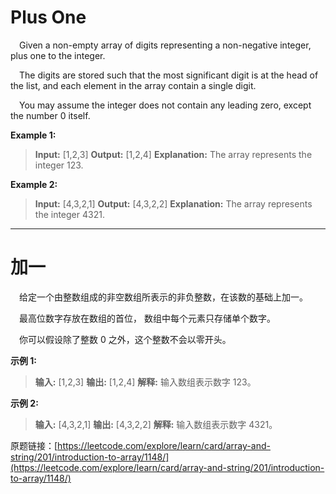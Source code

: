 # Plus One


&emsp;Given a non-empty array of digits representing a non-negative integer, plus one to the integer.

&emsp;The digits are stored such that the most significant digit is at the head of the list, and each element in the array contain a single digit.

&emsp;You may assume the integer does not contain any leading zero, except the number 0 itself.

**Example 1:**

>**Input:** [1,2,3]
>**Output:** [1,2,4]
>**Explanation:** The array represents the integer 123.

**Example 2:**

>**Input:** [4,3,2,1]
>**Output:** [4,3,2,2]
>**Explanation:** The array represents the integer 4321.


--------------------------------------------------------



# 加一

&emsp;给定一个由整数组成的非空数组所表示的非负整数，在该数的基础上加一。

&emsp;最高位数字存放在数组的首位， 数组中每个元素只存储单个数字。

&emsp;你可以假设除了整数 0 之外，这个整数不会以零开头。

**示例 1:**

>**输入:** [1,2,3]
>**输出:** [1,2,4]
>**解释:** 输入数组表示数字 123。

**示例 2:**

>**输入:** [4,3,2,1]
>**输出:** [4,3,2,2]
>**解释:** 输入数组表示数字 4321。



原题链接：[https://leetcode.com/explore/learn/card/array-and-string/201/introduction-to-array/1148/](https://leetcode.com/explore/learn/card/array-and-string/201/introduction-to-array/1148/)